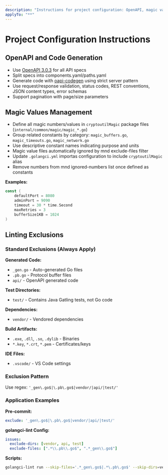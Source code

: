 ```yaml
---
description: "Instructions for project configuration: OpenAPI, magic values, linting exclusions"
applyTo: "**"
---
```

# Project Configuration Instructions

## OpenAPI and Code Generation

- Use [OpenAPI 3.0.3](https://spec.openapis.org/oas/v3.0.3) for all API specs
- Split specs into components.yaml/paths.yaml
- Generate code with [oapi-codegen](https://github.com/deepmap/oapi-codegen) using strict server pattern
- Use request/response validation, status codes, REST conventions, JSON content types, error schemas
- Support pagination with page/size parameters

## Magic Values Management

- Define all magic numbers/values in `cryptoutilMagic` package files (`internal/common/magic/magic_*.go`)
- Group related constants by category: `magic_buffers.go`, `magic_timeouts.go`, `magic_network.go`
- Use descriptive constant names indicating purpose and units
- Magic value files automatically ignored by mnd exclude-files filter
- Update `.golangci.yml` importas configuration to include `cryptoutilMagic` alias
- Remove numbers from mnd ignored-numbers list once defined as constants

**Examples:**
```go
const (
    defaultPort = 8080
    adminPort = 9090
    timeout = 30 * time.Second
    maxRetries = 3
    bufferSize1KB = 1024
)
```

## Linting Exclusions

### Standard Exclusions (Always Apply)

**Generated Code:**
- `_gen.go` - Auto-generated Go files
- `.pb.go` - Protocol buffer files
- `api/` - OpenAPI generated code

**Test Directories:**
- `test/` - Contains Java Gatling tests, not Go code

**Dependencies:**
- `vendor/` - Vendored dependencies

**Build Artifacts:**
- `.exe`, `.dll`, `.so`, `.dylib` - Binaries
- `*.key`, `*.crt`, `*.pem` - Certificates/keys

**IDE Files:**
- `.vscode/` - VS Code settings

### Exclusion Pattern
Use regex: `'_gen\.go$|\.pb\.go$|vendor/|api/|test/'`

### Application Examples

**Pre-commit:**
```yaml
exclude: '_gen\.go$|\.pb\.go$|vendor/|api/|test/'
```

**golangci-lint Config:**
```yaml
issues:
  exclude-dirs: [vendor, api, test]
  exclude-files: [".*\\.pb\\.go$", ".*_gen\\.go$"]
```

**Scripts:**
```bash
golangci-lint run --skip-files='.*_gen\.go$|.*\.pb\.go$' --skip-dirs=vendor,api,test
```
